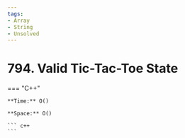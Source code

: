 ```yaml
---
tags:
- Array
- String
- Unsolved
---
```



# 794. Valid Tic-Tac-Toe State

=== "C++"

    **Time:** O()

    **Space:** O()

    ``` c++
    ```